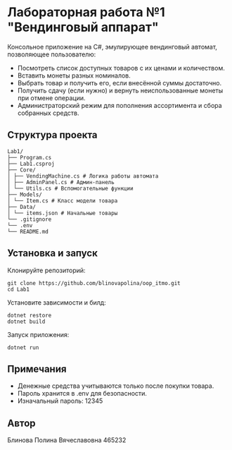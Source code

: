 # Лабораторная работа №1 "Вендинговый аппарат"

Консольное приложение на C#, эмулирующее вендинговый автомат, позволяющее пользователю:
- Посмотреть список доступных товаров с их ценами и количеством.
- Вставить монеты разных номиналов.
- Выбрать товар и получить его, если внесённой суммы достаточно.
- Получить сдачу (если нужно) и вернуть неиспользованные монеты при отмене операции.
- Администраторский режим для пополнения ассортимента и сбора собранных средств.  

## Структура проекта
```
Lab1/
├── Program.cs
├── Lab1.csproj
├── Core/
│ ├── VendingMachine.cs # Логика работы автомата
│ ├── AdminPanel.cs # Админ-панель
│ └── Utils.cs # Вспомогательные функции
├── Models/
│ └── Item.cs # Класс модели товара
├── Data/
│ └── items.json # Начальные товары
└── .gitignore
└── .env
└── README.md
```

## Установка и запуск

Клонируйте репозиторий:

```
git clone https://github.com/blinovapolina/oop_itmo.git
cd Lab1
```

Установите зависимости и билд:
```
dotnet restore
dotnet build
```

Запуск приложения:
```
dotnet run
```

## Примечания

- Денежные средства учитываются только после покупки товара.
- Пароль хранится в .env для безопасности.
- Изначальный пароль: 12345

## Автор
 Блинова Полина Вячеславовна 465232
